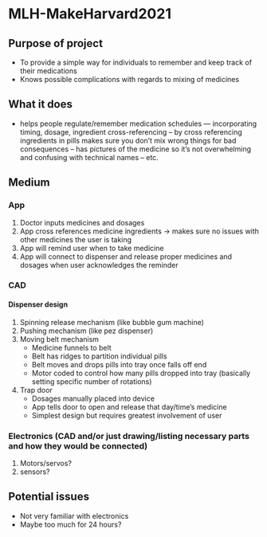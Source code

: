 # MLH-MakeHarvard2021

## Purpose of project
- To provide a simple way for individuals to remember and keep track of their medications
- Knows possible complications with regards to mixing of medicines
## What it does
- helps people regulate/remember medication schedules — incorporating timing, dosage, ingredient cross-referencing – by cross referencing ingredients in pills makes sure you don’t mix wrong things for bad consequences – has pictures of the medicine so it’s not overwhelming and confusing with technical names – etc. 
## Medium
### App
1. Doctor inputs medicines and dosages
2. App cross references medicine ingredients -> makes sure no issues with other medicines the user is taking
3. App will remind user when to take medicine
4. App will connect to dispenser and release proper medicines and dosages when user acknowledges the reminder
### CAD
#### Dispenser design
1. Spinning release mechanism (like bubble gum machine)
2. Pushing mechanism (like pez dispenser)
3. Moving belt mechanism
    - Medicine funnels to belt
    - Belt has ridges to partition individual pills
    - Belt moves and drops pills into tray once falls off end
    - Motor coded to control how many pills dropped into tray (basically setting specific number of rotations)
4. Trap door
    - Dosages manually placed into device
    - App tells door to open and release that day/time’s medicine
    - Simplest design but requires greatest involvement of user
### Electronics (CAD and/or just drawing/listing necessary parts and how they would be connected)
1. Motors/servos?
2. sensors?
## Potential issues
- Not very familiar with electronics
- Maybe too much for 24 hours?

